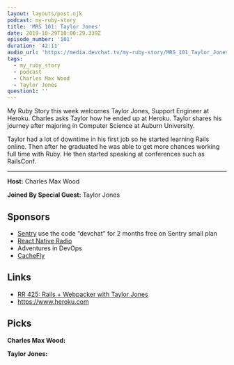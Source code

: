 ```yaml
---
layout: layouts/post.njk
podcast: my-ruby-story
title: 'MRS 101: Taylor Jones'
date: 2019-10-29T10:00:29.339Z
episode_number: '101'
duration: '42:11'
audio_url: 'https://media.devchat.tv/my-ruby-story/MRS_101_Taylor_Jones.mp3'
tags:
  - my_ruby_story
  - podcast
  - Charles Max Wood
  - Taylor Jones
question1: ''
---
```

My Ruby Story this week welcomes Taylor Jones, Support Engineer at Heroku. Charles asks Taylor how he ended up at Heroku. Taylor shares his journey after majoring in Computer Science at Auburn University. 

Taylor had a lot of downtime in his first job so he started learning Rails online. Then after he graduated he was able to get more chances working full time with Ruby. He then started speaking at conferences such as RailsConf. 

****

**Host:** Charles Max Wood

**Joined By Special Guest:** Taylor Jones

## Sponsors

* [Sentry](https://sentry.io/) use the code “devchat” for 2 months free on Sentry small plan
* [React Native Radio](https://devchat.tv/react-native-radio/)
* Adventures in DevOps
* [CacheFly](https://www.cachefly.com/)

## Links

* [RR 425: Rails + Webpacker with Taylor Jones](https://devchat.tv/ruby-rogues/rr-425-rails-webpacker-with-taylor-jones/#viewport)
* <https://www.heroku.com>

## Picks

**Charles Max Wood:**

**Taylor Jones:**
